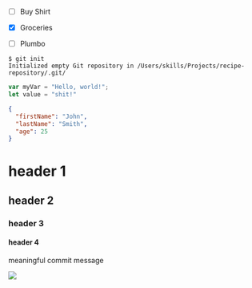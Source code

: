 - [ ] Buy Shirt
- [x] Groceries
- [ ] Plumbo



```
$ git init
Initialized empty Git repository in /Users/skills/Projects/recipe-repository/.git/
```

``` javascript
var myVar = "Hello, world!";
let value = "shit!"
```

``` json
{
  "firstName": "John",
  "lastName": "Smith",
  "age": 25
}
```

# header 1
## header 2
### header 3
#### header 4

meaningful commit message

![](https://octodex.github.com/images/yaktocat.png)
